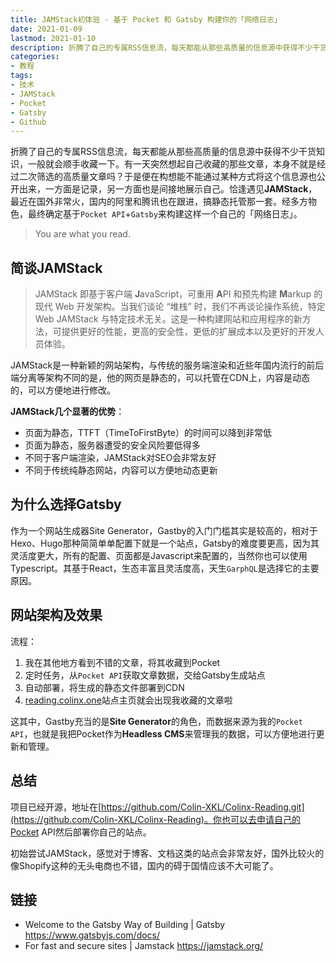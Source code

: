 ```yaml
---
title: JAMStack初体验 - 基于 Pocket 和 Gatsby 构建你的「网络日志」
date: 2021-01-09
lastmod: 2021-01-10
description: 折腾了自己的专属RSS信息流，每天都能从那些高质量的信息源中获得不少干货知识，一般就会顺手收藏一下。有一天突然想起自己收藏的那些文章，本身不就是经过二次筛选的高质量文章吗？于是便在构想能不能通过某种方式将这个信息源也公开出来，一方面是记录，另一方面也是间接地展示自己。恰逢遇见JAMStack，最近在国外非常火，国内的阿里和腾讯也在跟进，搞静态托管那一套。经多方物色，最终确定基于Pocket API+Gatsby来构建这样一个自己的「网络日志」。
categories:
- 教程
tags:
- 技术
- JAMStack
- Pocket
- Gatsby
- Github
---
```


<!-- # JAMStack初体验 - 基于Pocket 和 Gatsby 构建你的「网络日志」 -->

折腾了自己的专属RSS信息流，每天都能从那些高质量的信息源中获得不少干货知识，一般就会顺手收藏一下。有一天突然想起自己收藏的那些文章，本身不就是经过二次筛选的高质量文章吗？于是便在构想能不能通过某种方式将这个信息源也公开出来，一方面是记录，另一方面也是间接地展示自己。恰逢遇见**JAMStack**，最近在国外非常火，国内的阿里和腾讯也在跟进，搞静态托管那一套。经多方物色，最终确定基于`Pocket API`+`Gatsby`来构建这样一个自己的「网络日志」。

> You are what you read.

## 简谈JAMStack

> JAMStack 即基于客户端 **J**avaScript，可重用 **A**PI 和预先构建 **M**arkup 的现代 Web 开发架构。当我们谈论 “堆栈” 时，我们不再谈论操作系统，特定 Web JAMStack 与特定技术无关。这是一种构建网站和应用程序的新方法，可提供更好的性能，更高的安全性，更低的扩展成本以及更好的开发人员体验。

JAMStack是一种新颖的网站架构，与传统的服务端渲染和近些年国内流行的前后端分离等架构不同的是，他的网页是静态的，可以托管在CDN上，内容是动态的，可以方便地进行修改。

**JAMStack几个显著的优势**：

* 页面为静态，TTFT（TimeToFirstByte）的时间可以降到非常低
* 页面为静态，服务器遭受的安全风险要低得多
* 不同于客户端渲染，JAMStack对SEO会非常友好
* 不同于传统纯静态网站，内容可以方便地动态更新

## 为什么选择Gatsby



作为一个网站生成器Site Generator，Gastby的入门门槛其实是较高的，相对于Hexo、Hugo那种简简单单配置下就是一个站点，Gatsby的难度要更高，因为其灵活度更大，所有的配置、页面都是Javascript来配置的，当然你也可以使用Typescript。其基于React，生态丰富且灵活度高，天生`GarphQL`是选择它的主要原因。



## 网站架构及效果



流程：

1. 我在其他地方看到不错的文章，将其收藏到Pocket
2. 定时任务，从`Pocket API`获取文章数据，交给Gatsby生成站点
3. 自动部署，将生成的静态文件部署到CDN
4. [reading.colinx.one](https://reading.colinx.one)站点主页就会出现我收藏的文章啦



这其中，Gastby充当的是**Site Generator**的角色，而数据来源为我的`Pocket API`，也就是我把Pocket作为**Headless CMS**来管理我的数据，可以方便地进行更新和管理。



## 总结

项目已经开源，地址在[https://github.com/Colin-XKL/Colinx-Reading.git](https://github.com/Colin-XKL/Colinx-Reading)。你也可以去申请自己的Pocket API然后部署你自己的站点。

初始尝试JAMStack，感觉对于博客、文档这类的站点会非常友好，国外比较火的像Shopify这种的无头电商也不错，国内的碍于国情应该不大可能了。



## 链接

* Welcome to the Gatsby Way of Building | Gatsby
  https://www.gatsbyjs.com/docs/
* For fast and secure sites | Jamstack
  https://jamstack.org/